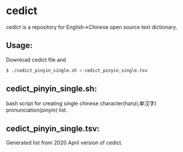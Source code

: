 # cedict

cedict is a repository for English->Chinese open source text dictionary.

## Usage:

Download cedict file and
```bash
$ ./cedict_pinyin_single.sh > cedict_pinyin_single.tsv
```

## cedict_pinyin_single.sh:

bash script for creating single chinese character(hanzi,单汉字) pronunciation(pinyin) list.

## cedict_pinyin_single.tsv:

Generated list from 2020 April version of cedict.
